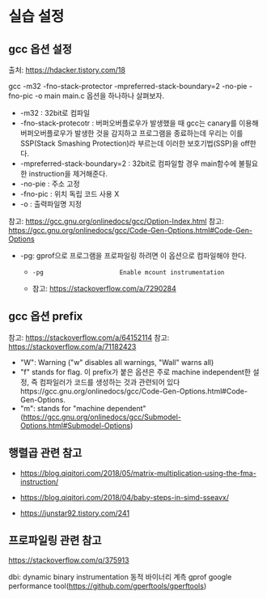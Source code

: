 #   실습 설정

##  gcc 옵션 설정
출처: https://hdacker.tistory.com/18

gcc -m32 -fno-stack-protector -mpreferred-stack-boundary=2 -no-pie -fno-pic -o main main.c
옵션을 하나하나 살펴보자.
 
*   -m32 : 32bit로 컴파일
*   -fno-stack-protecotr : 버퍼오버플로우가 발생했을 때 gcc는 canary를 이용해 버퍼오버플로우가 발생한 것을 감지하고 프로그램을 종료하는데 우리는 이를 SSP(Stack Smashing Protection)라 부르는데 이러한 보호기법(SSP)을 off한다.
*   -mpreferred-stack-boundary=2 : 32bit로 컴파일할 경우 main함수에 불필요한 instruction을 제거해준다.
*   -no-pie : 주소 고정
*   -fno-pic : 위치 독립 코드 사용 X
*   -o : 출력파일명 지정

참고: https://gcc.gnu.org/onlinedocs/gcc/Option-Index.html
참고: https://gcc.gnu.org/onlinedocs/gcc/Code-Gen-Options.html#Code-Gen-Options


*   -pg: gprof으로 프로그램을 프로파일링 하려면 이 옵션으로 컴파일해야 한다.
    *     -pg                     Enable mcount instrumentation
    *   참고: https://stackoverflow.com/a/7290284

##  gcc 옵션 prefix
참고: https://stackoverflow.com/a/64152114
참고: https://stackoverflow.com/a/71182423

*   "W": Warning ("w" disables all warnings, "Wall" warns all)  
*   "f" stands for flag. 이 prefix가 붙은 옵션은 주로 machine independent한 설정, 즉 컴파일러가 코드를 생성하는 것과 관련되어 있다https://gcc.gnu.org/onlinedocs/gcc/Code-Gen-Options.html#Code-Gen-Options.
*   "m": stands for "machine dependent"(https://gcc.gnu.org/onlinedocs/gcc/Submodel-Options.html#Submodel-Options)

##  행렬곱 관련 참고
*   https://blog.qiqitori.com/2018/05/matrix-multiplication-using-the-fma-instruction/
*   https://blog.qiqitori.com/2018/04/baby-steps-in-simd-sseavx/

*   https://junstar92.tistory.com/241

##  프로파일링 관련 참고
https://stackoverflow.com/q/375913

dbi: dynamic binary instrumentation 동적 바이너리 계측
gprof
google performance tool(https://github.com/gperftools/gperftools)